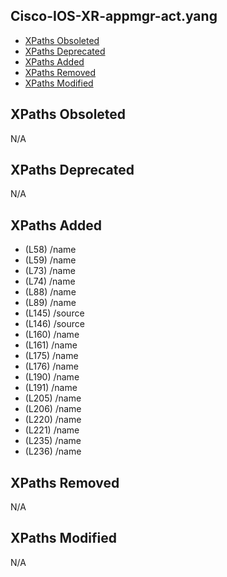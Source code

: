 ## Cisco-IOS-XR-appmgr-act.yang

- [XPaths Obsoleted](#xpaths-obsoleted)
- [XPaths Deprecated](#xpaths-deprecated)
- [XPaths Added](#xpaths-added)
- [XPaths Removed](#xpaths-removed)
- [XPaths Modified](#xpaths-modified)

## XPaths Obsoleted

N/A

## XPaths Deprecated

N/A

## XPaths Added

- (L58)	/name
- (L59)	/name
- (L73)	/name
- (L74)	/name
- (L88)	/name
- (L89)	/name
- (L145)	/source
- (L146)	/source
- (L160)	/name
- (L161)	/name
- (L175)	/name
- (L176)	/name
- (L190)	/name
- (L191)	/name
- (L205)	/name
- (L206)	/name
- (L220)	/name
- (L221)	/name
- (L235)	/name
- (L236)	/name

## XPaths Removed

N/A

## XPaths Modified

N/A

